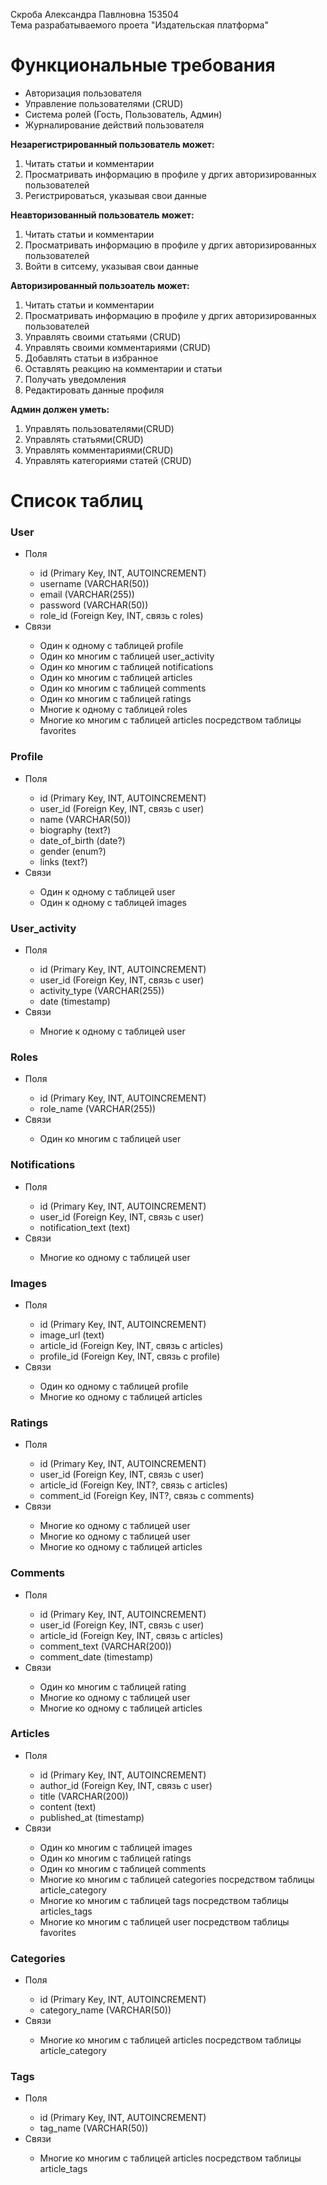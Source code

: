 Скроба Александра Павлновна 153504 <br>
Тема разрабатываемого проета "Издательская платформа"

# Функциональные требования
<ul> 
<li>Авторизация пользователя</li>
<li>Управление пользователями (CRUD)</li>
<li>Система ролей (Гость, Пользователь, Админ)</li>
<li>Журналирование  действий пользователя</li>
</ul>

<b>Незарегистрированный пользователь может: </b>
1. Читать статьи и комментарии
2. Просматривать информацию в профиле у дргих авторизированных пользователей
3. Регистрироваться, указывая свои данные

<b>Неавторизованный пользователь может: </b>
1. Читать статьи и комментарии
2. Просматривать информацию в профиле у дргих авторизированных пользователей
3. Войти в ситсему, указывая свои данные

<b>Авторизированный пользоатель может:</b>
1. Читать статьи и комментарии
2. Просматривать информацию в профиле у дргих авторизированных пользователей
3. Управлять своими статьями (CRUD)
4. Управлять своими комментариями (CRUD)
5. Добавлять статьи в избранное
6. Оставлять реакцию на комментарии и статьи
7. Получать уведомления
8. Редактировать данные профиля

<b>Админ должен уметь:</b>
1. Управлять пользователями(CRUD)
2. Управлять статьями(CRUD)
3. Управлять комментариями(CRUD)
4. Управлять категориями статей (CRUD)

# Список таблиц
<h3>User</h3>
<ul>
  <li>Поля</li>
  <ul>
    <li>id (Primary Key, INT, AUTOINCREMENT)</li>
    <li>username (VARCHAR(50))</li>
    <li>email (VARCHAR(255))</li>
    <li>password (VARCHAR(50))</li>
    <li>role_id (Foreign Key, INT, связь с roles)</li>
  </ul>
  <li>Связи</li>
  <ul>
    <li>Один к одному с таблицей profile</li>
    <li>Один ко многим с таблицей user_activity</li>
    <li>Один ко многим с таблицей notifications</li>
    <li>Один ко многим с таблицей articles</li>
    <li>Один ко многим с таблицей comments</li>
    <li>Один ко многим с таблицей ratings</li>
    <li>Многие к одному с таблицей roles</li>
    <li>Многие ко многим с таблицей articles посредством таблицы favorites</li>
  </ul>
</ul>

<h3>Profile</h3>
<ul>
  <li>Поля</li>
  <ul>
    <li>id (Primary Key, INT, AUTOINCREMENT)</li>
    <li>user_id (Foreign Key, INT, связь с user)</li>
    <li>name (VARCHAR(50))</li>
    <li>biography (text?)</li>
    <li>date_of_birth (date?)</li>
    <li>gender (enum?)</li>
    <li>links (text?)</li>
  </ul>
  <li>Связи</li>
  <ul>
    <li>Один к одному с таблицей user</li>
    <li>Один к одному с таблицей images</li>
  </ul>
</ul>

<h3>User_activity</h3>
<ul>
  <li>Поля</li>
  <ul>
    <li>id (Primary Key, INT, AUTOINCREMENT)</li>
    <li>user_id (Foreign Key, INT, связь с user)</li>
    <li>activity_type (VARCHAR(255))</li>
    <li>date (timestamp)</li>
  </ul>
  <li>Связи</li>
  <ul>
    <li>Многие к одному с таблицей user</li>
  </ul>
</ul>

<h3>Roles</h3>
<ul>
  <li>Поля</li>
  <ul>
    <li>id (Primary Key, INT, AUTOINCREMENT)</li>
    <li>role_name (VARCHAR(255))</li>
  </ul>
  <li>Связи</li>
  <ul>
    <li>Один ко многим с таблицей user</li>
  </ul>
</ul>

<h3>Notifications</h3>
<ul>
  <li>Поля</li>
  <ul>
    <li>id (Primary Key, INT, AUTOINCREMENT)</li>
    <li>user_id (Foreign Key, INT, связь с user)</li>
    <li>notification_text (text)</li>
  </ul>
  <li>Связи</li>
  <ul>
    <li>Многие ко одному с таблицей user</li>
  </ul>
</ul>

<h3>Images</h3>
<ul>
  <li>Поля</li>
  <ul>
    <li>id (Primary Key, INT, AUTOINCREMENT)</li>
    <li>image_url (text)</li>
    <li>article_id (Foreign Key, INT, связь с articles)</li>
    <li>profile_id (Foreign Key, INT, связь с profile)</li>
  </ul>
  <li>Связи</li>
  <ul>
    <li>Один ко одному с таблицей profile</li>
    <li>Многие ко одному с таблицей articles</li>
  </ul>
</ul>

<h3>Ratings</h3>
<ul>
  <li>Поля</li>
  <ul>
    <li>id (Primary Key, INT, AUTOINCREMENT)</li>
    <li>user_id (Foreign Key, INT, связь с user)</li>
    <li>article_id (Foreign Key, INT?, связь с articles)</li>
    <li>comment_id (Foreign Key, INT?, связь с comments)</li>
  </ul>
  <li>Связи</li>
  <ul>
    <li>Многие ко одному с таблицей user</li>
    <li>Многие ко одному с таблицей user</li>
    <li>Многие ко одному с таблицей articles</li>
  </ul>
</ul>

<h3>Comments</h3>
<ul>
  <li>Поля</li>
  <ul>
    <li>id (Primary Key, INT, AUTOINCREMENT)</li>
    <li>user_id (Foreign Key, INT, связь с user)</li>
    <li>article_id (Foreign Key, INT, связь с articles)</li>
    <li>comment_text (VARCHAR(200))</li>
    <li>comment_date (timestamp)</li>
  </ul>
  <li>Связи</li>
  <ul>
    <li>Один ко многим с таблицей rating</li>
    <li>Многие ко одному с таблицей user</li>
    <li>Многие ко одному с таблицей articles</li>
  </ul>
</ul>

<h3>Articles</h3>
<ul>
  <li>Поля</li>
  <ul>
    <li>id (Primary Key, INT, AUTOINCREMENT)</li>
    <li>author_id (Foreign Key, INT, связь с user)</li>
    <li>title (VARCHAR(200))</li>
    <li>content (text)</li>
    <li>published_at (timestamp)</li>
  </ul>
  <li>Связи</li>
  <ul>
    <li>Один ко многим с таблицей images</li>
    <li>Один ко многим с таблицей ratings</li>
    <li>Один ко многим с таблицей comments</li>
    <li>Многие ко многим с таблицей categories посредством таблицы article_category</li>
    <li>Многие ко многим с таблицей tags посредством таблицы articles_tags</li>
    <li>Многие ко многим с таблицей user посредством таблицы favorites</li>
  </ul>
</ul>

<h3>Categories</h3>
<ul>
  <li>Поля</li>
  <ul>
    <li>id (Primary Key, INT, AUTOINCREMENT)</li>
    <li>category_name (VARCHAR(50))</li>
  </ul>
  <li>Связи</li>
  <ul>
    <li>Многие ко многим с таблицей articles посредством таблицы article_category</li>
  </ul>
</ul>

<h3>Tags</h3>
<ul>
  <li>Поля</li>
  <ul>
    <li>id (Primary Key, INT, AUTOINCREMENT)</li>
    <li>tag_name (VARCHAR(50))</li>
  </ul>
  <li>Связи</li>
  <ul>
    <li>Многие ко многим с таблицей articles посредством таблицы article_tags</li>
  </ul>
</ul>
